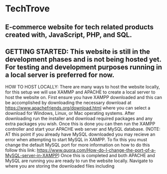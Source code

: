 # TechTrove
 E-commerce website for tech related products created with, JavaScript, PHP, and SQL.
 -------------------------------------------------------------------------------------------
 GETTING STARTED: 
 This website is still in the development phases and is not being hosted yet.
 For testing and development purposes running in a local server is preferred for now.
 -------------------------------------------------------------------------------------------
 HOW TO HOST LOCALLY:
 There are many ways to host the website locally, for this setup we will use XAMMP and APACHE 
 to create a local server to host the website on. First ensure you have XAMPP downloaded and 
 this can be accomplished by downloading the necessary download at https://www.apachefriends.org/download.html
 where you can select a download for Windows, Linux, or Mac operating systems.
 After downloading run the installer and download required packages and any extra packages you wish.
 Once this is done you can then run the XAMPP controller and start your APACHE web server and MySQL
 database. (NOTE: AT this point if you already have MySQL downloaded you may recieve an error when 
 attempting to start MySQL in XAMPP. To fix this you must change the default MySQL port for more
 information on how to do this follow this link: https://www.quora.com/How-do-I-change-the-port-of-a-MySQL-server-in-XAMPP)
 Once this is completed and both APACHE and MySQL are running you are ready to run the website locally.
 Navigate to where you are storing the downloaded files including 

